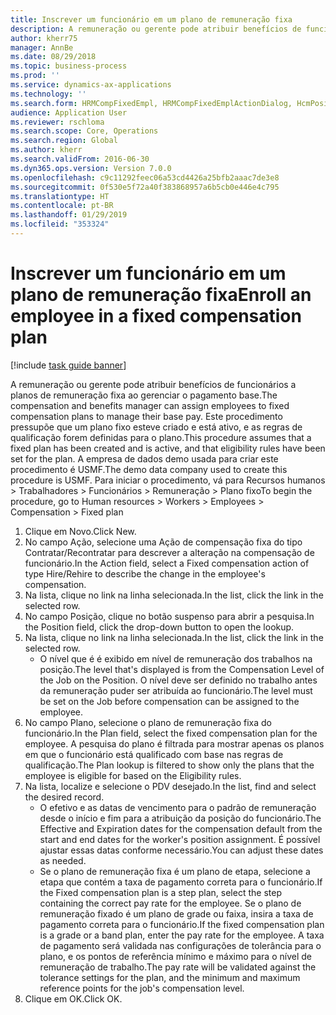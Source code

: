 ```yaml
---
title: Inscrever um funcionário em um plano de remuneração fixa
description: A remuneração ou gerente pode atribuir benefícios de funcionários a planos de remuneração fixa ao gerenciar o pagamento base.
author: kherr75
manager: AnnBe
ms.date: 08/29/2018
ms.topic: business-process
ms.prod: ''
ms.service: dynamics-ax-applications
ms.technology: ''
ms.search.form: HRMCompFixedEmpl, HRMCompFixedEmplActionDialog, HcmPositionLookup, HRMCompRefPointLookup
audience: Application User
ms.reviewer: rschloma
ms.search.scope: Core, Operations
ms.search.region: Global
ms.author: kherr
ms.search.validFrom: 2016-06-30
ms.dyn365.ops.version: Version 7.0.0
ms.openlocfilehash: c9c11292feec06a53cd4426a25bfb2aaac7de3e8
ms.sourcegitcommit: 0f530e5f72a40f383868957a6b5cb0e446e4c795
ms.translationtype: HT
ms.contentlocale: pt-BR
ms.lasthandoff: 01/29/2019
ms.locfileid: "353324"
---
```

# <a name="enroll-an-employee-in-a-fixed-compensation-plan"></a><span data-ttu-id="eeb44-103">Inscrever um funcionário em um plano de remuneração fixa</span><span class="sxs-lookup"><span data-stu-id="eeb44-103">Enroll an employee in a fixed compensation plan</span></span>

[!include [task guide banner](../../includes/task-guide-banner.md)]

<span data-ttu-id="eeb44-104">A remuneração ou gerente pode atribuir benefícios de funcionários a planos de remuneração fixa ao gerenciar o pagamento base.</span><span class="sxs-lookup"><span data-stu-id="eeb44-104">The compensation and benefits manager can assign employees to fixed compensation plans to manage their base pay.</span></span> <span data-ttu-id="eeb44-105">Este procedimento pressupõe que um plano fixo esteve criado e está ativo, e as regras de qualificação forem definidas para o plano.</span><span class="sxs-lookup"><span data-stu-id="eeb44-105">This procedure assumes that a fixed plan has been created and is active, and that eligibility rules have been set for the plan.</span></span> <span data-ttu-id="eeb44-106">A empresa de dados demo usada para criar este procedimento é USMF.</span><span class="sxs-lookup"><span data-stu-id="eeb44-106">The demo data company used to create this procedure is USMF.</span></span> <span data-ttu-id="eeb44-107">Para iniciar o procedimento, vá para Recursos humanos > Trabalhadores > Funcionários > Remuneração > Plano fixo</span><span class="sxs-lookup"><span data-stu-id="eeb44-107">To begin the procedure, go to Human resources > Workers > Employees > Compensation > Fixed plan</span></span>

1. <span data-ttu-id="eeb44-108">Clique em Novo.</span><span class="sxs-lookup"><span data-stu-id="eeb44-108">Click New.</span></span>
2. <span data-ttu-id="eeb44-109">No campo Ação, selecione uma Ação de compensação fixa do tipo Contratar/Recontratar para descrever a alteração na compensação de funcionário.</span><span class="sxs-lookup"><span data-stu-id="eeb44-109">In the Action field, select a Fixed compensation action of type Hire/Rehire to describe the change in the employee's compensation.</span></span>
3. <span data-ttu-id="eeb44-110">Na lista, clique no link na linha selecionada.</span><span class="sxs-lookup"><span data-stu-id="eeb44-110">In the list, click the link in the selected row.</span></span>
4. <span data-ttu-id="eeb44-111">No campo Posição, clique no botão suspenso para abrir a pesquisa.</span><span class="sxs-lookup"><span data-stu-id="eeb44-111">In the Position field, click the drop-down button to open the lookup.</span></span>
5. <span data-ttu-id="eeb44-112">Na lista, clique no link na linha selecionada.</span><span class="sxs-lookup"><span data-stu-id="eeb44-112">In the list, click the link in the selected row.</span></span>
    * <span data-ttu-id="eeb44-113">O nível que é é exibido em nível de remuneração dos trabalhos na posição.</span><span class="sxs-lookup"><span data-stu-id="eeb44-113">The level that's displayed is from the Compensation Level of the Job on the Position.</span></span> <span data-ttu-id="eeb44-114">O nível deve ser definido no trabalho antes da remuneração puder ser atribuída ao funcionário.</span><span class="sxs-lookup"><span data-stu-id="eeb44-114">The level must be set on the Job before compensation can be assigned to the employee.</span></span>  
6. <span data-ttu-id="eeb44-115">No campo Plano, selecione o plano de remuneração fixa do funcionário.</span><span class="sxs-lookup"><span data-stu-id="eeb44-115">In the Plan field, select the fixed compensation plan for the employee.</span></span> <span data-ttu-id="eeb44-116">A pesquisa do plano é filtrada para mostrar apenas os planos em que o funcionário está qualificado com base nas regras de qualificação.</span><span class="sxs-lookup"><span data-stu-id="eeb44-116">The Plan lookup is filtered to show only the plans that the employee is eligible for based on the Eligibility rules.</span></span>
7. <span data-ttu-id="eeb44-117">Na lista, localize e selecione o PDV desejado.</span><span class="sxs-lookup"><span data-stu-id="eeb44-117">In the list, find and select the desired record.</span></span>
    * <span data-ttu-id="eeb44-118">O efetivo e as datas de vencimento para o padrão de remuneração desde o início e fim para a atribuição da posição do funcionário.</span><span class="sxs-lookup"><span data-stu-id="eeb44-118">The Effective and Expiration dates for the compensation default from the start and end dates for the worker's position assignment.</span></span> <span data-ttu-id="eeb44-119">É possível ajustar essas datas conforme necessário.</span><span class="sxs-lookup"><span data-stu-id="eeb44-119">You can adjust these dates as needed.</span></span>  
    * <span data-ttu-id="eeb44-120">Se o plano de remuneração fixa é um plano de etapa, selecione a etapa que contém a taxa de pagamento correta para o funcionário.</span><span class="sxs-lookup"><span data-stu-id="eeb44-120">If the Fixed compensation plan is a step plan, select the step containing the correct pay rate for the employee.</span></span> <span data-ttu-id="eeb44-121">Se o plano de remuneração fixado é um plano de grade ou faixa, insira a taxa de pagamento correta para o funcionário.</span><span class="sxs-lookup"><span data-stu-id="eeb44-121">If the fixed compensation plan is a grade or a band plan, enter the pay rate for the employee.</span></span> <span data-ttu-id="eeb44-122">A taxa de pagamento será validada nas configurações de tolerância para o plano, e os pontos de referência mínimo e máximo para o nível de remuneração de trabalho.</span><span class="sxs-lookup"><span data-stu-id="eeb44-122">The pay rate will be validated against the tolerance settings for the plan, and the minimum and maximum reference points for the job's compensation level.</span></span>  
8. <span data-ttu-id="eeb44-123">Clique em OK.</span><span class="sxs-lookup"><span data-stu-id="eeb44-123">Click OK.</span></span>

